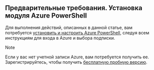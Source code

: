 ## Предварительные требования. Установка модуля Azure PowerShell
Для выполнения действий, описанных в данной статье, вам потребуется [установить и настроить Azure PowerShell](../articles/powershell-install-configure.md), следуя всем инструкциям для входа в Azure и выбора подписки.

> [!NOTE]
> Если у вас нет учетной записи Azure, вам потребуется получить ее. Зарегистрируйтесь, чтобы получить [бесплатную пробную версию](../articles/active-directory/sign-up-organization.md).
> 
> 

<!---HONumber=AcomDC_0224_2016-->